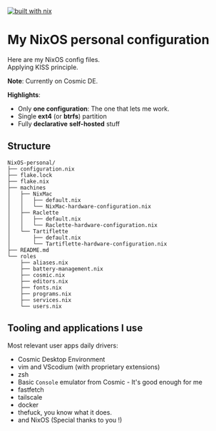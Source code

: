 [![built with nix](https://img.shields.io/static/v1?logo=nixos&logoColor=white&label=&message=Built%20with%20Nix&color=41439a)](https://builtwithnix.org)

# My NixOS personal configuration

Here are my NixOS config files.  
Applying KISS principle.

**Note**: Currently on Cosmic DE.

**Highlights**:

- Only **one configuration**: The one that lets me work.
- Single **ext4** (or **btrfs**) partition
- Fully **declarative** **self-hosted** stuff


## Structure

```
NixOS-personal/
├── configuration.nix
├── flake.lock
├── flake.nix
├── machines
│   ├── NixMac
│   │   ├── default.nix
│   │   └── NixMac-hardware-configuration.nix
│   ├── Raclette
│   │   ├── default.nix
│   │   └── Raclette-hardware-configuration.nix
│   └── Tartiflette
│       ├── default.nix
│       └── Tartiflette-hardware-configuration.nix
├── README.md
└── roles
    ├── aliases.nix
    ├── battery-management.nix
    ├── cosmic.nix
    ├── editors.nix
    ├── fonts.nix
    ├── programs.nix
    ├── services.nix
    └── users.nix
```

## Tooling and applications I use

Most relevant user apps daily drivers:

- Cosmic Desktop Environment
- vim and VScodium (with proprietary extensions)
- zsh
- Basic `Console` emulator from Cosmic - It's good enough for me
- fastfetch
- tailscale
- docker
- thefuck, you know what it does.
- and NixOS (Special thanks to you !)
